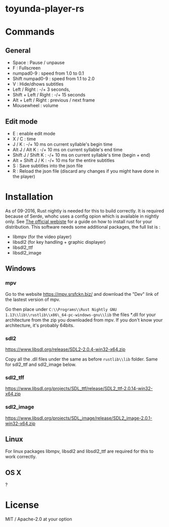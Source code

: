 # toyunda-player-rs

# Commands

## General

* Space : Pause / unpause
* F : Fullscreen
* numpad0-9 : speed from 1.0 to 0.1
* Shift numpad0-9 : speed from 1.1 to 2.0
* V : Hide/dhows subtitles
* Left / Right : -/+ 3 seconds,
* Shift + Left / Right : -/+ 15 seconds
* Alt + Left / Right : previous / next frame
* Mousewheel : volume

## Edit mode

* E : enable edit mode
* X / C : time
*  J / K : -/+ 10 ms on current syllable's begin time
* Alt J / Alt K : -/+ 10 ms on current syllable's end time
* Shift J / Shift K : -/+ 10 ms on current syllable's time (begin + end)
* Alt + Shift J / K : -/+ 10 ms for the entire subtitles
* S : Save subtitles into the json file
* R : Reload the json file (discard any changes if you might have done in the player)


# Installation

As of 09-2016, Rust nightly is needed for this to build correctly. It is required because of Serde,
whohc uses a config opion which is available in nightly only. See [The official webiste](https://www.rust-lang.org/)
for a guide on how to install rust for your distribution. This software needs some additional packages, the full list is :

* libmpv (for the video player)
* libsdl2 (for key handling + graphic displayer)
* libsdl2\_ttf
* libsdl2\_image

## Windows

### mpv

Go to the website https://mpv.srsfckn.biz/ and download the "Dev" link of the lastest version of mpv.

Go then place under `C:\\Programs\\Rust Nightly GNU 1.13\\lib\\rustlib\\x86\_64-pc-windows-gnu\\lib` the files 
*.dll for your architecture from the zip you downloaded from mpv. If you don't know your architecture, it's probably 64bits.

### sdl2

https://www.libsdl.org/release/SDL2-2.0.4-win32-x64.zip

Copy all the .dll files under the same as before `rustlib\\lib` folder. Same for sdl2\_ttf and sdl2\_image below.

### sdl2\_tff

https://www.libsdl.org/projects/SDL_ttf/release/SDL2_ttf-2.0.14-win32-x64.zip

### sdl2\_image

https://www.libsdl.org/projects/SDL_image/release/SDL2_image-2.0.1-win32-x64.zip

## Linux

For linux packages libmpv, libsdl2 and libsdl2\_ttf are required for this to work correctly.

## OS X 

?

# License

MIT / Apache-2.0 at your option
